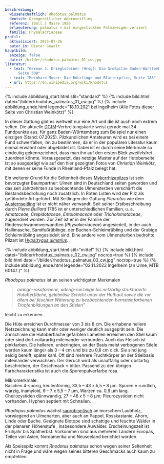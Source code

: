 ```yaml
---
beschreibung:
  wissenschaftlich: Rhodotus palmatus
  deutsch: Orangerötlicher Adernseitling
  referenz: (Bull.) Maire 1926
  erlaeuterung: palmatus = mit eingestickten Palmzweigen verziert
  familie: Physalacriaceae
profil:
  aktualisiert: 2025-07-26
  autor_in: Dieter Gewalt
hauptbild:
  anzeige: false
  datei: /bilder/rhodotus_palmatus_01_cw.jpg
literatur:
  - text: "German J. Krieglsteiner (Hrsg): Die Großpilze Baden-Württembergs Band 3,
      Seite 508"
  - text: "Meinhard Moser: Die Röhrlinge und Blätterpilze, Seite 188"
  - url: https://en.wikipedia.org/wiki/Rhodotus
---
```

{% include abbildung_start.html stil="standard" %}
{% include bild.html datei="/bilder/rhodotus_palmatus_01_cw.jpg" %}
{% include abbildung_ende.html legende="18.10.2021 bei Ingelheim (Alle Fotos dieser Seite von Christian Weinkötz)" %}

In dieser Gattung gibt es weltweit nur eine Art und die ist auch noch extrem selten. Die aktuelle [DGfM](DGfM "Glossar")-Verbreitungskarte weist gerade mal 34 Fundpunkte aus, für ganz Baden-Württemberg zum Beispiel nur einen einzigen (Stand: 07.2025). Pilzkundlichen Amateuren wird es bei einem Fund schwerfallen, ihn zu bestimmen, da er in der populären Literatur kaum einmal erwähnt oder abgebildet ist. Dabei ist er durch seine Merkmale so eindeutig gekennzeichnet, dass man ihn auf den ersten Blick zweifelsfrei zuordnen könnte. Vorausgesetzt, das netzige Muster auf der Hutoberseite ist so ausgeprägt wie auf den hier gezeigten Fotos von *Christian Weinkötz*, mit denen er seine Funde in Rheinland-Pfalz belegt hat.

Ein weiterer Grund für die Seltenheit dieses [Mykorrhizapilzes](Mykorrhiza "Glossar") ist sein bevorzugter Baumpartner: Ulmen sind in Deutschland selten geworden und das seit Jahrzehnten zu beobachtende Ulmensterben verschärft die Bestandsbedrohung noch zusätzlich. In Roten Listen wird der Pilz als gefährdete Art geführt. Mit Seitlingen der Gattung *Pleurotus* wie dem [Austernseitling](/pilze/pleurotus-ostreatus-austernseitling) ist er nicht näher verwandt. Seit seiner Erstbeschreibung durch *Pierre Bulliard* 1785 ist er unterschiedlichen Familien, u. a. *Amataceae*, *Crepidotaceae*, *Entolomaceae* oder *Tricholomataceae*, zugeordnet worden. Zur Zeit ist er in der Familie der Rindenschwammverwandten (*Physalacriaceae*) angesiedelt, in der auch Hallimasche, Samtfußrüblinge, der Buchen-Schleimrübling und der Grubige Schleimrübling angesiedelt sind. Eine andere vom Ulmensterben bedrohte Pilzart ist *[Hypsizygus ulmarius](/pilze/hypsizygus-ulmarius)*.

{% include abbildung_start.html stil="mittel" %}
{% include bild.html datei="/bilder/rhodotus_palmatus_02_cw.jpg" nocrop=true %}
{% include bild.html datei="/bilder/rhodotus_palmatus_03_cw.jpg" nocrop=true %}
{% include abbildung_ende.html legende="02.11.2023 Ingelheim (an Ulme, MTB 6014.1.)" %}

*Rhodopus palmatus* ist an seinen wichtigsten Merkmalen 

> *orange-rosafarbene, aderig-runzelige bis netzartig strukturierte Hutoberfläche, gelatinöse Schicht unter der Huthaut sowie die vor allem bei feuchter Witterung zu beobachtenden bernsteinfarbenen Tropfenbildungen an den Stielen"* 

leicht zu erkennen.

Die Hüte erreichen Durchmesser von 3 bis 8 cm. Die erhabene hellere Netzzeichnung kann mehr oder weniger deutlich ausgeprät sein. Die ähnlich wie die Hutoberfläche gefärbten Lamellen erreichen den Stiel kaum oder sind dort collarartig miteinander verbunden. Auch das Fleisch ist pinkfarben. Die helleren, unberingten, an der Basis meist verbogenen Stiele werden kaum länger als 3 – 4 cm und bis zu 0,8 cm dick. Sie sind jung seidig bereift, später kahl. Oft sind mehrere Fruchtkörper an der Stielbasis miteinander verwachsen. Der Geruch wird als unauffällig oder obstartig beschrieben, der Geschmack ± bitter. Passend zu den übrigen Farbcharakteristika ist auch die Sporenpulverfarbe rosa.

Mikromerkmale:\
Basidien 4-sporig, keulenförmig, 33,5 – 43 x 5,5 – 8 µm. Sporen ± rundlich, warzig, inamyloid, 6 – 7 x 5,5 – 7 µm, Warzen ca. 0,6 µm lang. Cheilozystiden dünnwandig, 27 – 48 x 5 – 8 µm; Pleurozystiden nicht vorhanden. Hyphen septiert mit Schnallen.

*Rhodopus palmatus* wächst [saprobiontisch](saprobiontisch "Glossar") an morschem Laubholz, vorwiegend an Ulmenarten, aber auch an Pappel, Rosskastanie, Ahorn, Linde oder Buche. Geeignete Biotope sind schattige und feuchte Wälder in der planaren Höhenstufe , insbesondere Auwälder. Erscheinungszeit ist Frühjahr bis Spätherbst. Vorkommen sind aus mehreren Ländern Europas, Teilen von Asien, Nordamerika und Neuseeland berichtet worden.

Als Speisepilz kommt *Rhodotus palmatus* schon wegen seiner Seltenheit nicht in Frage und wäre wegen seines bitteren Geschmacks auch kaum zu empfehlen.